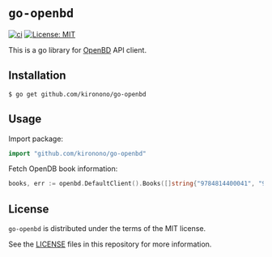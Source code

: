# `go-openbd`

[![ci](https://github.com/kironono/go-openbd/actions/workflows/ci.yml/badge.svg)](https://github.com/kironono/go-openbd/actions/workflows/ci.yml)
[![License: MIT](https://img.shields.io/badge/License-MIT-blue.svg)](https://opensource.org/licenses/MIT)

This is a go library for [OpenBD](https://openbd.jp/) API client.

## Installation
```
$ go get github.com/kironono/go-openbd
```

## Usage

Import package:

```go
import "github.com/kironono/go-openbd"
```

Fetch OpenDB book information:

```go
books, err := openbd.DefaultClient().Books([]string{"9784814400041", "9784873115658"})
```

## License

`go-openbd` is distributed under the terms of the MIT license.

See the [LICENSE](LICENSE) files in this repository for more information.
